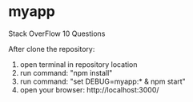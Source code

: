 # myapp
Stack OverFlow 10 Questions


After clone the repository:
1. open terminal in repository location 
2. run command: "npm install"
3. run command: "set DEBUG=myapp:* & npm start" 
4. open your browser: http://localhost:3000/
